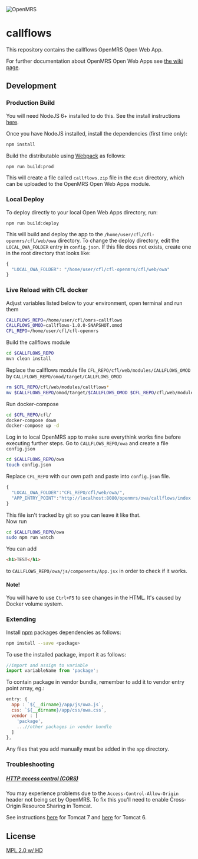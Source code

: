 <img src="https://cloud.githubusercontent.com/assets/668093/12567089/0ac42774-c372-11e5-97eb-00baf0fccc37.jpg" alt="OpenMRS"/>

# callflows

This repository contains the callflows OpenMRS Open Web App.

For further documentation about OpenMRS Open Web Apps see
[the wiki page](https://wiki.openmrs.org/display/docs/Open+Web+Apps+Module).

## Development

### Production Build

You will need NodeJS 6+ installed to do this. See the install instructions [here](https://nodejs.org/en/download/package-manager/).

Once you have NodeJS installed, install the dependencies (first time only):

```sh
npm install
```

Build the distributable using [Webpack](https://webpack.github.io/) as follows:

````sh
npm run build:prod
````

This will create a file called `callflows.zip` file in the `dist` directory,
which can be uploaded to the OpenMRS Open Web Apps module.

### Local Deploy

To deploy directly to your local Open Web Apps directory, run:

````
npm run build:deploy
````

This will build and deploy the app to the `/home/user/cfl/cfl-openmrs/cfl/web/owa`
directory. To change the deploy directory, edit the `LOCAL_OWA_FOLDER` entry in
`config.json`. If this file does not exists, create one in the root directory
that looks like:

```js
{
  "LOCAL_OWA_FOLDER": "/home/user/cfl/cfl-openmrs/cfl/web/owa"
}
```

### Live Reload with CfL docker

Adjust variables listed below to your environment, open terminal and run them
```bash
CALLFLOWS_REPO=/home/user/cfl/omrs-callflows
CALLFLOWS_OMOD=callflows-1.0.0-SNAPSHOT.omod
CFL_REPO=/home/user/cfl/cfl-openmrs
```
Build the callflows module
```bash
cd $CALLFLOWS_REPO
mvn clean install
```
Replace the callflows module file `CFL_REPO/cfl/web/modules/CALLFLOWS_OMOD` by `CALLFLOWS_REPO/omod/target/CALLFLOWS_OMOD`
```bash
rm $CFL_REPO/cfl/web/modules/callflows*
mv $CALLFLOWS_REPO/omod/target/$CALLFLOWS_OMOD $CFL_REPO/cfl/web/modules
```
Run docker-compose
```bash
cd $CFL_REPO/cfl/
docker-compose down
docker-compose up -d
```
Log in to local OpenMRS app to make sure everythink works fine before executing further steps.
Go to `CALLFLOWS_REPO/owa` and create a file `config.json`
```bash
cd $CALLFLOWS_REPO/owa
touch config.json
```
Replace `CFL_REPO` with our own path and paste into `config.json` file. 
```js
{
  "LOCAL_OWA_FOLDER":"CFL_REPO/cfl/web/owa/",
  "APP_ENTRY_POINT":"http://localhost:8080/openmrs/owa/callflows/index.html"
}
```
This file isn't tracked by git so you can leave it like that.
<br/>
Now run
```bash
cd $CALLFLOWS_REPO/owa
sudo npm run watch
```
You can add
```html
<h1>TEST</h1>
```
to `CALLFLOWS_REPO/owa/js/components/App.jsx` in order to check if it works.

#### Note!
You will have to use `Ctrl+F5` to see changes in the HTML. It's caused by Docker volume system. 

### Extending

Install [npm](http://npmjs.com/) packages dependencies as follows:

````sh
npm install --save <package>
````

To use the installed package, import it as follows:

````js
//import and assign to variable
import variableName from 'package';
````

To contain package in vendor bundle, remember to add it to vendor entry point array, eg.:

````js
entry: {
  app : `${__dirname}/app/js/owa.js`,
  css: `${__dirname}/app/css/owa.css`,
  vendor : [
    'package',
    ...//other packages in vendor bundle
  ]
},
````

Any files that you add manually must be added in the `app` directory.

### Troubleshooting

##### [HTTP access control (CORS)](https://developer.mozilla.org/en-US/docs/Web/HTTP/Access_control_CORS)

You may experience problems due to the `Access-Control-Allow-Origin` header not
being set by OpenMRS. To fix this you'll need to enable Cross-Origin Resource
Sharing in Tomcat.

See instructions [here](http://enable-cors.org/server_tomcat.html) for Tomcat 7 and [here](https://www.dforge.net/2013/09/16/enabling-cors-on-apache-tomcat-6/) for Tomcat 6.

## License

[MPL 2.0 w/ HD](http://openmrs.org/license/)
